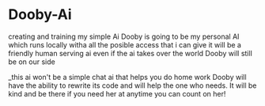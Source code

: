 # Dooby-Ai
creating and training my simple Ai
Dooby is going to be my personal AI which runs locally witha all the posible access that i can give it will be a friendly human serving ai
even if the ai takes over the world Dooby will still be on our side

_this ai won't be a simple chat ai that helps you do home work Dooby will have the ability to rewrite its code and will help the one who needs. It will be kind and be there if you need her at anytime you can count on her!
